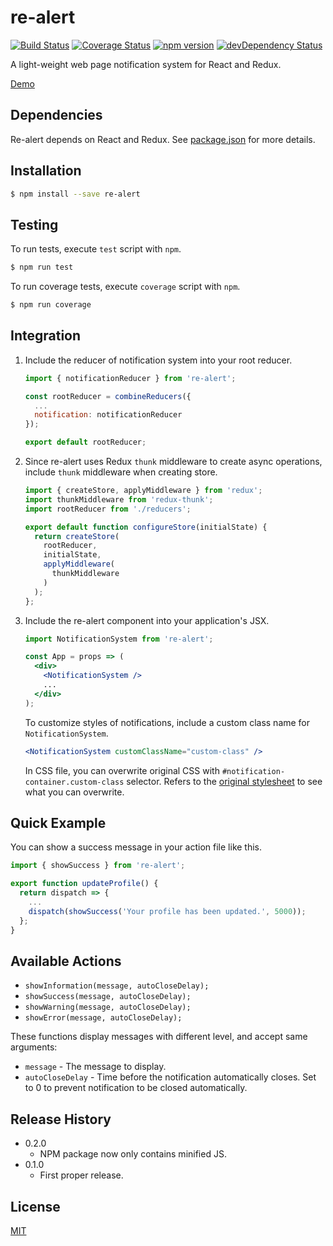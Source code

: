 # re-alert

[![Build Status](https://travis-ci.org/zesik/re-alert.svg?branch=master)](https://travis-ci.org/zesik/re-alert)
[![Coverage Status](https://coveralls.io/repos/github/zesik/re-alert/badge.svg?branch=master)](https://coveralls.io/github/zesik/re-alert?branch=master)
[![npm version](https://badge.fury.io/js/re-alert.svg)](https://badge.fury.io/js/re-alert)
[![devDependency Status](https://david-dm.org/zesik/re-alert/dev-status.svg)](https://david-dm.org/zesik/re-alert#info=devDependencies)

A light-weight web page notification system for React and Redux.

[Demo](https://zesik.com/re-alert/)

## Dependencies

Re-alert depends on React and Redux. See [package.json](package.json) for more details.

## Installation

```sh
$ npm install --save re-alert
```

## Testing

To run tests, execute `test` script with `npm`.

```sh
$ npm run test
```

To run coverage tests, execute `coverage` script with `npm`.

```sh
$ npm run coverage
```

## Integration

1. Include the reducer of notification system into your root reducer.

    ```js
    import { notificationReducer } from 're-alert';

    const rootReducer = combineReducers({
      ...
      notification: notificationReducer
    });

    export default rootReducer;
    ```

2. Since re-alert uses Redux `thunk` middleware to create async operations,
include `thunk` middleware when creating store.

    ```js
    import { createStore, applyMiddleware } from 'redux';
    import thunkMiddleware from 'redux-thunk';
    import rootReducer from './reducers';

    export default function configureStore(initialState) {
      return createStore(
        rootReducer,
        initialState,
        applyMiddleware(
          thunkMiddleware
        )
      );
    };
    ```

3. Include the re-alert component into your application's JSX.

    ```jsx
    import NotificationSystem from 're-alert';

    const App = props => (
      <div>
        <NotificationSystem />
        ...
      </div>
    );
    ```

    To customize styles of notifications, include a custom class name for `NotificationSystem`.

    ```jsx
    <NotificationSystem customClassName="custom-class" />
    ```

    In CSS file, you can overwrite original CSS with `#notification-container.custom-class` selector.
    Refers to the [original stylesheet](src/stylesheets/notifications.css) to see what you can overwrite.

## Quick Example

You can show a success message in your action file like this.

```javascript
import { showSuccess } from 're-alert';

export function updateProfile() {
  return dispatch => {
    ...
    dispatch(showSuccess('Your profile has been updated.', 5000));
  };
}
```

## Available Actions

* `showInformation(message, autoCloseDelay);`
* `showSuccess(message, autoCloseDelay);`
* `showWarning(message, autoCloseDelay);`
* `showError(message, autoCloseDelay);`

These functions display messages with different level, and accept same arguments:

* `message` - The message to display.
* `autoCloseDelay` - Time before the notification automatically closes.
  Set to 0 to prevent notification to be closed automatically.

## Release History

* 0.2.0
  * NPM package now only contains minified JS.
* 0.1.0
  * First proper release.

## License

[MIT](LICENSE)
